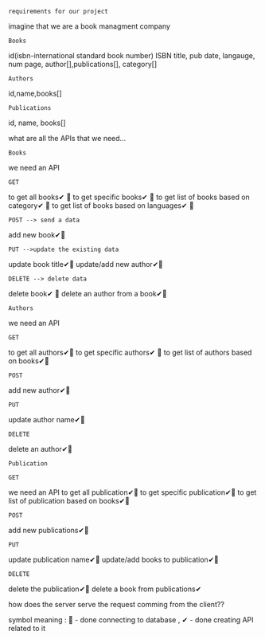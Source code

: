     requirements for our project

imagine that we are a book managment company

    Books
id(isbn-international standard book number) ISBN
title, pub date, langauge, num page, author[],publications[], category[]

    Authors
id,name,books[]

    Publications
id, name, books[]

 what are all the APIs that we need...

    Books
 we need an API

    GET
 to get all books✔ 📌
 to get specific books✔ 📌
 to get list of books based on category✔ 📌
 to get list of books based on languages✔ 📌

    POST --> send a data
add new book✔📌

    PUT -->update the existing data
update book title✔📌
update/add new author✔📌

    DELETE --> delete data
delete book✔  📌
delete an author from a book✔📌



    Authors
we need an API

    GET
to get all authors✔📌
to get specific authors✔ 📌
to get list of authors based on books✔📌

    POST
add new author✔📌

    PUT
update author name✔📌

    DELETE
delete an author✔📌


    Publication

    GET
we need an API
to get all publication✔📌
to get specific publication✔📌
to get list of publication based on books✔📌

    POST
add new publications✔📌

    PUT
update publication name✔📌
update/add books to publication✔📌

    DELETE
delete the publication✔📌
delete a book  from publications✔


how does the server serve the request comming from the client??


symbol  meaning : 📌 - done connecting to database , ✔ -  done creating  API related to it

